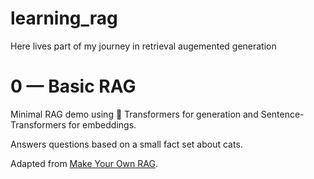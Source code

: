 # learning_rag
Here lives part of my journey in retrieval augemented generation

# 0 — Basic RAG 

Minimal RAG demo using 🤗 Transformers for generation and Sentence-Transformers for embeddings.

Answers questions based on a small fact set about cats.

Adapted from [Make Your Own RAG](https://blog.ngxson.com/make-your-own-rag).
